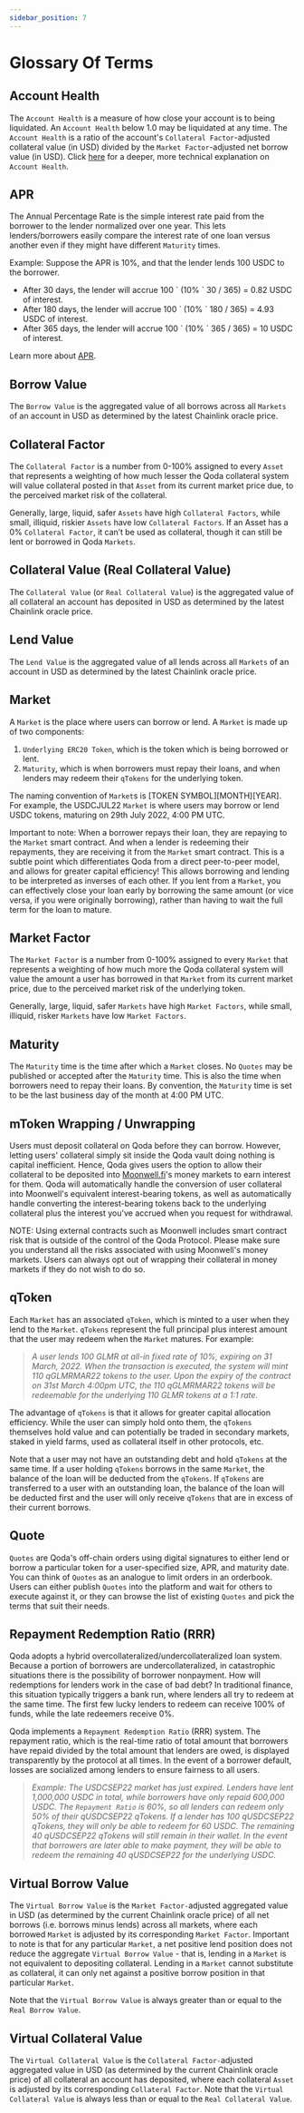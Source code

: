 ```yaml
---
sidebar_position: 7
---
```


# Glossary Of Terms

## Account Health

The `Account Health` is a measure of how close your account is to being liquidated. An `Account Health` below 1.0 may be liquidated at any time. The `Account Health` is a ratio of the account's `Collateral Factor`-adjusted collateral value (in USD) divided by the `Market Factor`-adjusted net borrow value (in USD). Click [here](/whitepaper/qoda-protocol#25-collateral-management) for a deeper, more technical explanation on `Account Health`. 

## APR

The Annual Percentage Rate is the simple interest rate paid from the borrower to the lender normalized over one year. This lets lenders/borrowers easily compare the interest rate of one loan versus another even if they might have different `Maturity` times.

Example: Suppose the APR is 10%, and that the lender lends 100 USDC to the borrower. 

- After 30 days, the lender will accrue 100 \` (10% \` 30 / 365) = 0.82 USDC of interest.
- After 180 days, the lender will accrue 100 \` (10% \` 180 / 365) = 4.93 USDC of interest. 
- After 365 days, the lender will accrue 100 \` (10% \` 365 / 365) = 10 USDC of interest.

Learn more about [APR](https://en.wikipedia.org/wiki/Annual_percentage_rate).

## Borrow Value

The `Borrow Value` is the aggregated value of all borrows across all `Markets` of an account in USD as determined by the latest Chainlink oracle price.

## Collateral Factor

The `Collateral Factor` is a number from 0-100% assigned to every `Asset` that represents a weighting of how much lesser the Qoda collateral system will value collateral posted in that `Asset` from its current market price due, to the perceived market risk of the collateral.

Generally, large, liquid, safer `Assets` have high `Collateral Factors`, while small, illiquid, riskier `Assets` have low `Collateral Factors`. If an Asset has a 0% `Collateral Factor`, it can’t be used as collateral, though it can still be lent or borrowed in Qoda `Markets`.

## Collateral Value (Real Collateral Value)

The `Collateral Value` (or `Real Collateral Value`) is the aggregated value of all collateral an account has deposited in USD as determined by the latest Chainlink oracle price.

## Lend Value

The `Lend Value` is the aggregated value of all lends across all `Markets` of an account in USD as determined by the latest Chainlink oracle price.

## Market

A `Market` is the place where users can borrow or lend. A `Market` is made up of two components:

1. `Underlying ERC20 Token`, which is the token which is being borrowed or lent.
2. `Maturity`, which is when borrowers must repay their loans, and when lenders may redeem their `qTokens` for the underlying token.

The naming convention of `Market`s is [TOKEN SYMBOL][MONTH][YEAR]. For example, the USDCJUL22 `Market` is where users may borrow or lend USDC tokens, maturing on 29th July 2022, 4:00 PM UTC.

Important to note: When a borrower repays their loan, they are repaying to the `Market` smart contract. And when a lender is redeeming their repayments, they are receiving it from the `Market` smart contract. This is a subtle point which differentiates Qoda from a direct peer-to-peer model, and allows for greater capital efficiency! This allows borrowing and lending to be interpreted as inverses of each other. If you lent from a `Market`, you can effectively close your loan early by borrowing the same amount (or vice versa, if you were originally borrowing), rather than having to wait the full term for the loan to mature.

## Market Factor

The `Market Factor` is a number from 0-100% assigned to every `Market` that represents a weighting of how much more the Qoda collateral system will value the amount a user has borrowed in that `Market` from its current market price, due to the perceived market risk of the underlying token.

Generally, large, liquid, safer `Markets` have high `Market Factors`, while small, illiquid, risker `Markets` have low `Market Factors`.

## Maturity

The `Maturity` time is the time after which a `Market` closes. No `Quotes` may be published or accepted after the `Maturity` time. This is also the time when borrowers need to repay their loans. By convention, the `Maturity` time is set to be the last business day of the month at 4:00 PM UTC.

## mToken Wrapping / Unwrapping

Users must deposit collateral on Qoda before they can borrow. However, letting users' collateral simply sit inside the Qoda vault doing nothing is capital inefficient. Hence, Qoda gives users the option to allow their collateral to be deposited into [Moonwell.fi](https://moonwell.fi/)'s money markets to earn interest for them. Qoda will automatically handle the conversion of user collateral into Moonwell's equivalent interest-bearing tokens, as well as automatically handle converting the interest-bearing tokens back to the underlying collateral plus the interest you've accrued when you request for withdrawal.

NOTE: Using external contracts such as Moonwell includes smart contract risk that is outside of the control of the Qoda Protocol. Please make sure you understand all the risks associated with using Moonwell's money markets. Users can always opt out of wrapping their collateral in money markets if they do not wish to do so.

## qToken

Each `Market` has an associated `qToken`, which is minted to a user when they lend to the `Market`. `qTokens` represent the full principal plus interest amount that the user may redeem when the `Market` matures. For example: 

> *A user lends 100 GLMR at all-in fixed rate of 10%, expiring on 31 March, 2022. When the transaction is executed, the system will mint 110 qGLMRMAR22 tokens to the user. Upon the expiry of the contract on 31st March 4:00pm UTC, the 110 qGLMRMAR22 tokens will be redeemable for the underlying 110 GLMR tokens at a 1:1 rate.*

The advantage of `qTokens` is that it allows for greater capital allocation efficiency. While the user can simply hold onto them, the `qTokens` themselves hold value and can potentially be traded in secondary markets, staked in yield farms, used as collateral itself in other protocols, etc.

Note that a user may not have an outstanding debt and hold `qTokens` at the same time. If a user holding `qTokens` borrows in the same `Market`, the balance of the loan will be deducted from the `qTokens`. If `qTokens` are transferred to a user with an outstanding loan, the balance of the loan will be deducted first and the user will only receive `qTokens` that are in excess of their current borrows.

## Quote

`Quotes` are Qoda's off-chain orders using digital signatures to either lend or borrow a particular token for a user-specified size, APR, and maturity date. You can think of `Quotes` as an analogue to limit orders in an orderbook. Users can either publish `Quotes` into the platform and wait for others to execute against it, or they can browse the list of existing `Quotes` and pick the terms that suit their needs.

## Repayment Redemption Ratio (RRR)

Qoda adopts a hybrid overcollateralized/undercollateralized loan system. Because a portion of borrowers are undercollateralized, in catastrophic situations there is the possibility of borrower nonpayment. How will redemptions for lenders work in the case of bad debt? In traditional finance, this situation typically triggers a bank run, where lenders all try to redeem at the same time. The first few lucky lenders to redeem can receive 100% of funds, while the late redeemers receive 0%.

Qoda implements a `Repayment Redemption Ratio` (RRR) system. The repayment ratio, which is the real-time ratio of total amount that borrowers have repaid divided by the total amount that lenders are owed, is displayed transparently by the protocol at all times. In the event of a borrower default, losses are socialized among lenders to ensure fairness to all users.

> *Example: The USDCSEP22 market has just expired. Lenders have lent 1,000,000 USDC in total, while borrowers have only repaid 600,000 USDC. The `Repayment Ratio` is 60%, so all lenders can redeem only 50% of their qUSDCSEP22 qTokens. If a lender has 100 qUSDCSEP22 qTokens, they will only be able to redeem for 60 USDC. The remaining 40 qUSDCSEP22 qTokens will still remain in their wallet. In the event that borrowers are later able to make payment, they will be able to redeem the remaining 40 qUSDCSEP22 for the underlying USDC.*

## Virtual Borrow Value

The `Virtual Borrow Value` is the `Market Factor-`adjusted aggregated value in USD (as determined by the current Chainlink oracle price) of all net borrows (i.e. borrows minus lends) across all markets, where each borrowed `Market` is adjusted by its corresponding `Market Factor`. Important to note is that for any particular `Market`, a net positive lend position does not reduce the aggregate `Virtual Borrow Value` - that is, lending in a `Market` is not equivalent to depositing collateral. Lending in a `Market` cannot substitute as collateral, it can only net against a positive borrow position in that particular `Market`.

Note that the `Virtual Borrow Value` is always greater than or equal to the `Real Borrow Value`.

## Virtual Collateral Value

The `Virtual Collateral Value` is the `Collateral Factor-`adjusted aggregated value in USD (as determined by the current Chainlink oracle price) of all collateral an account has deposited, where each collateral `Asset` is adjusted by its corresponding `Collateral Factor`. Note that the `Virtual Collateral Value` is always less than or equal to the `Real Collateral Value`.

